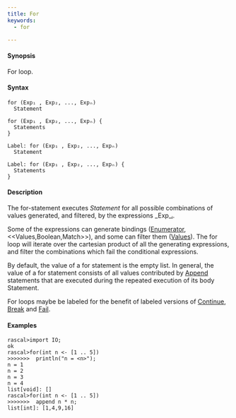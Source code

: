 ```yaml
---
title: For
keywords:
  - for

---
```


#### Synopsis

For loop.

#### Syntax

```rascal
for (Exp₁ , Exp₂, ..., Expₙ) 
  Statement

for (Exp₁ , Exp₂, ..., Expₙ) {
  Statements
}

Label: for (Exp₁ , Exp₂, ..., Expₙ) 
  Statement

Label: for (Exp₁ , Exp₂, ..., Expₙ) {
  Statements
}

```

#### Description

The for-statement executes _Statement_ for all possible combinations of values generated, and filtered, by the expressions _Exp_ᵢ.

Some of the expressions can generate bindings ([Enumerator](../../../Rascal/Expressions/Values/Boolean/Enumerator/index.md), <<Values,Boolean,Match>>), and some can filter them ([Values](../../../Rascal/Expressions/Values/index.md)). 
The for loop will iterate over the cartesian product of all the generating expressions, and filter the combinations which fail the conditional expressions. 

By default, the value of a for statement is the empty list. In general, 
the value of a for statement consists of all values contributed by [Append](../../../Rascal/Statements/Append/index.md) statements that are executed during the repeated execution of its body Statement.

For loops maybe be labeled for the benefit of labeled versions of [Continue](../../../Rascal/Statements/Continue/index.md), [Break](../../../Rascal/Statements/Break/index.md) and [Fail](../../../Rascal/Statements/Fail/index.md).

#### Examples


```rascal-shell 
rascal>import IO;
ok
rascal>for(int n <- [1 .. 5])  
>>>>>>>  println("n = <n>");
n = 1
n = 2
n = 3
n = 4
list[void]: []
rascal>for(int n <- [1 .. 5]) 
>>>>>>>  append n * n;
list[int]: [1,4,9,16]
```



